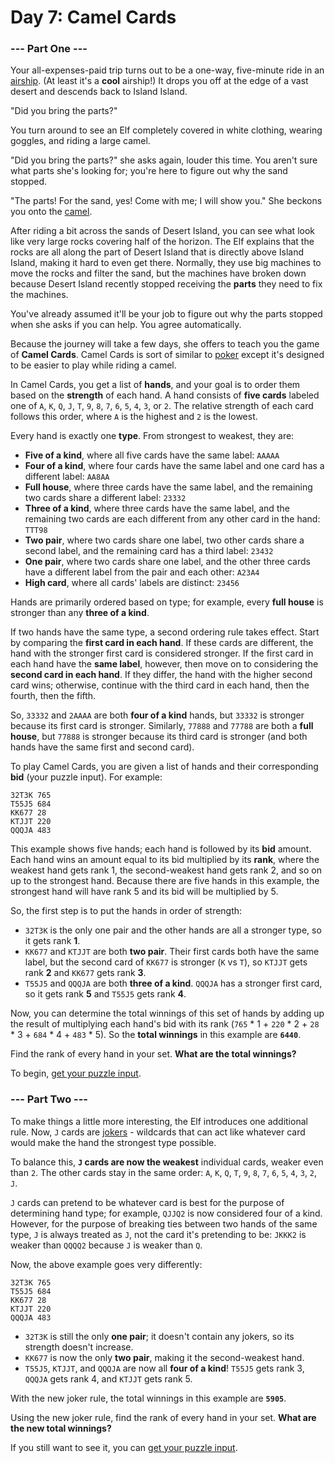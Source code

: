 # Day 7: Camel Cards

### --- Part One ---

Your all-expenses-paid trip turns out to be a one-way, five-minute ride in an [airship](https://en.wikipedia.org/wiki/Airship). (At least it's a **cool** airship!) It drops you off at the edge of a vast desert and descends back to Island Island.

"Did you bring the parts?"

You turn around to see an Elf completely covered in white clothing, wearing goggles, and riding a large camel.

"Did you bring the parts?" she asks again, louder this time. You aren't sure what parts she's looking for; you're here to figure out why the sand stopped.

"The parts! For the sand, yes! Come with me; I will show you." She beckons you onto the [camel](https://en.wikipedia.org/wiki/Dromedary).

After riding a bit across the sands of Desert Island, you can see what look like very large rocks covering half of the horizon. The Elf explains that the rocks are all along the part of Desert Island that is directly above Island Island, making it hard to even get there. Normally, they use big machines to move the rocks and filter the sand, but the machines have broken down because Desert Island recently stopped receiving the **parts** they need to fix the machines.

You've already assumed it'll be your job to figure out why the parts stopped when she asks if you can help. You agree automatically.

Because the journey will take a few days, she offers to teach you the game of **Camel Cards**. Camel Cards is sort of similar to [poker](https://en.wikipedia.org/wiki/List_of_poker_hands) except it's designed to be easier to play while riding a camel.

In Camel Cards, you get a list of **hands**, and your goal is to order them based on the **strength** of each hand. A hand consists of **five cards** labeled one of `A`, `K`, `Q`, `J`, `T`, `9`, `8`, `7`, `6`, `5`, `4`, `3`, or `2`. The relative strength of each card follows this order, where `A` is the highest and `2` is the lowest.

Every hand is exactly one **type**. From strongest to weakest, they are:

- **Five of a kind**, where all five cards have the same label: `AAAAA`
- **Four of a kind**, where four cards have the same label and one card has a different label: `AA8AA`
- **Full house**, where three cards have the same label, and the remaining two cards share a different label: `23332`
- **Three of a kind**, where three cards have the same label, and the remaining two cards are each different from any other card in the hand: `TTT98`
- **Two pair**, where two cards share one label, two other cards share a second label, and the remaining card has a third label: `23432`
- **One pair**, where two cards share one label, and the other three cards have a different label from the pair and each other: `A23A4`
- **High card**, where all cards' labels are distinct: `23456`

Hands are primarily ordered based on type; for example, every **full house** is stronger than any **three of a kind**.

If two hands have the same type, a second ordering rule takes effect. Start by comparing the **first card in each hand**. If these cards are different, the hand with the stronger first card is considered stronger. If the first card in each hand have the **same label**, however, then move on to considering the **second card in each hand**. If they differ, the hand with the higher second card wins; otherwise, continue with the third card in each hand, then the fourth, then the fifth.

So, `33332` and `2AAAA` are both **four of a kind** hands, but `33332` is stronger because its first card is stronger. Similarly, `77888` and `77788` are both a **full house**, but `77888` is stronger because its third card is stronger (and both hands have the same first and second card).

To play Camel Cards, you are given a list of hands and their corresponding **bid** (your puzzle input). For example:

```
32T3K 765
T55J5 684
KK677 28
KTJJT 220
QQQJA 483
```

This example shows five hands; each hand is followed by its **bid** amount. Each hand wins an amount equal to its bid multiplied by its **rank**, where the weakest hand gets rank 1, the second-weakest hand gets rank 2, and so on up to the strongest hand. Because there are five hands in this example, the strongest hand will have rank 5 and its bid will be multiplied by 5.

So, the first step is to put the hands in order of strength:

- `32T3K` is the only one pair and the other hands are all a stronger type, so it gets rank **1**.
- `KK677` and `KTJJT` are both **two pair**. Their first cards both have the same label, but the second card of `KK677` is stronger (`K` vs `T`), so `KTJJT` gets rank **2** and `KK677` gets rank **3**.
- `T55J5` and `QQQJA` are both **three of a kind**. `QQQJA` has a stronger first card, so it gets rank **5** and `T55J5` gets rank **4**.

Now, you can determine the total winnings of this set of hands by adding up the result of multiplying each hand's bid with its rank (`765` * 1 + `220` * 2 + `28` * 3 + `684` * 4 + `483` * 5). So the **total winnings** in this example are **`6440`**.

Find the rank of every hand in your set. **What are the total winnings?**

To begin, [get your puzzle input](input.txt).

### --- Part Two ---

To make things a little more interesting, the Elf introduces one additional rule. Now, `J` cards are [jokers](https://en.wikipedia.org/wiki/Joker_(playing_card)) - wildcards that can act like whatever card would make the hand the strongest type possible.

To balance this, **`J` cards are now the weakest** individual cards, weaker even than `2`. The other cards stay in the same order: `A`, `K`, `Q`, `T`, `9`, `8`, `7`, `6`, `5`, `4`, `3`, `2`, `J`.

`J` cards can pretend to be whatever card is best for the purpose of determining hand type; for example, `QJJQ2` is now considered four of a kind. However, for the purpose of breaking ties between two hands of the same type, `J` is always treated as `J`, not the card it's pretending to be: `JKKK2` is weaker than `QQQQ2` because `J` is weaker than `Q`.

Now, the above example goes very differently:

```
32T3K 765
T55J5 684
KK677 28
KTJJT 220
QQQJA 483
```

- `32T3K` is still the only **one pair**; it doesn't contain any jokers, so its strength doesn't increase.
- `KK677` is now the only **two pair**, making it the second-weakest hand.
- `T55J5`, `KTJJT`, and `QQQJA` are now all **four of a kind**! `T55J5` gets rank 3, `QQQJA` gets rank 4, and `KTJJT` gets rank 5.

With the new joker rule, the total winnings in this example are **`5905`**.

Using the new joker rule, find the rank of every hand in your set. **What are the new total winnings?**

If you still want to see it, you can [get your puzzle input](input.txt).
